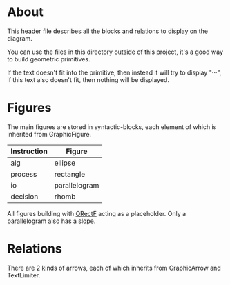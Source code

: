 # About
This header file describes all the blocks and relations to display on the diagram.

You can use the files in this directory outside of this project,
it's a good way to build geometric primitives.

If the text doesn't fit into the primitive, then instead it will try to display "···",
if this text also doesn't fit, then nothing will be displayed.

# Figures
The main figures are stored in syntactic-blocks,
each element of which is inherited from GraphicFigure.

| Instruction | Figure        |
| ----------- | ------------- |
| alg         | ellipse       |
| process     | rectangle     |
| io          | parallelogram |
| decision    | rhomb         |



All figures building with [QRectF](https://doc.qt.io/qt-5/qrectf.html) acting as a placeholder.
Only a parallelogram also has a slope.

# Relations
There are 2 kinds of arrows,
each of which inherits from GraphicArrow and TextLimiter.


